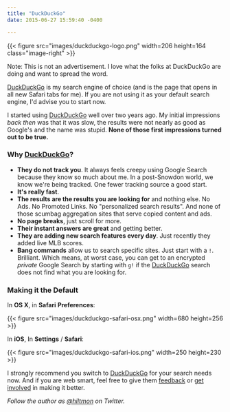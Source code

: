 ```yaml
---
title: "DuckDuckGo"
date: 2015-06-27 15:59:40 -0400

---
```


{{< figure src="images/duckduckgo-logo.png" width=206 height=164 class="image-right" >}}

<span class="light">Note: This is not an advertisement. I love what the folks at DuckDuckGo are doing and want to spread the word.</span>

[DuckDuckGo](https://duckduckgo.com) is my search engine of choice (and is the page that opens in all new Safari tabs for me). If you are not using it as your default search engine, I'd advise you to start now.

I started using [DuckDuckGo](https://duckduckgo.com) well over two years ago. My initial impressions *back then* was that it was slow, the results were not nearly as good as Google's and the name was stupid. **None of those first impressions turned out to be true.**

### Why [DuckDuckGo](https://duckduckgo.com)?

- **They do not track you**. It always feels creepy using Google Search because they know so much about me. In a post-Snowdon world, we know we're being tracked. One fewer tracking source a good start.
- **It's really fast**.
- **The results are the results you are looking for** and nothing else. No Ads. No Promoted Links. No "personalized search results". And none of those scumbag aggregation sites that serve copied content and ads.
- **No page breaks**, just scroll for more.
- **Their instant answers are great** and getting better.
- **They are adding new search features every day**. Just recently they added live MLB scores.
- **Bang commands** allow us to search specific sites. Just start with a `!`. Brilliant. Which means, at worst case, you can get to an encrypted *private* Google Search by starting with `g!` if the [DuckDuckGo](https://duckduckgo.com) search does not find what you are looking for.

### Making it the Default

In **OS X**, in **Safari** **Preferences**:

{{< figure src="images/duckduckgo-safari-osx.png" width=680 height=256 >}}

In **iOS**, In **Settings** / **Safari**:

{{< figure src="images/duckduckgo-safari-ios.png" width=250 height=230 >}}

I strongly recommend you switch to [DuckDuckGo](https://duckduckgo.com) for your search needs now. And if you are web smart, feel free to give them [feedback](https://duckduckgo.com/feedback) or [get involved](http://duckduckhack.com) in making it better.

*Follow the author as [@hiltmon](https://twitter.com/hiltmon) on Twitter.*
